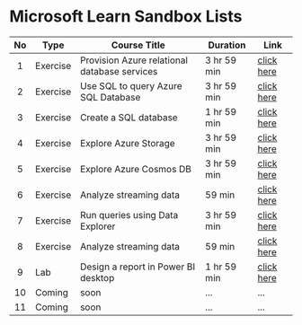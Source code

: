 # Microsoft Learn Sandbox Lists

| **No** | **Type**  | **Course Title** | **Duration** | **Link** |
|:--:| ------------- | ------------- | ------------- | ------------- |
| 1  | Exercise      | Provision Azure relational database services | 3 hr 59 min | [click here](https://docs.microsoft.com/en-us/learn/modules/explore-provision-deploy-relational-database-offerings-azure/4-exercise-provision-relational-azure-data-services) |
| 2  | Exercise      | Use SQL to query Azure SQL Database | 3 hr 59 min | [click here](https://docs.microsoft.com/en-us/learn/modules/query-relational-data/6-exercise-perform-query) |
| 3  | Exercise      | Create a SQL database | 1 hr 59 min | [click here](https://docs.microsoft.com/en-us/learn/modules/azure-database-fundamentals/exercise-create-sql-database) |
| 4  | Exercise      | Explore Azure Storage | 3 hr 59 min | [click here](https://docs.microsoft.com/en-us/learn/modules/explore-provision-deploy-non-relational-data-services-azure/6-exercise-azure-storage) |
| 5  | Exercise      | Explore Azure Cosmos DB     | 3 hr 59 min | [click here](https://docs.microsoft.com/en-us/learn/modules/explore-non-relational-data-stores-azure/4-exercise-explore-cosmos-db) |
| 6  | Exercise      | Analyze streaming data     | 59 min | [click here](https://docs.microsoft.com/en-us/learn/modules/explore-fundamentals-stream-processing/5-exercise-stream-analytics) |
| 7  | Exercise      | Run queries using Data Explorer     | 3 hr 59 min | [click here](https://docs.microsoft.com/en-us/learn/modules/access-data-with-cosmos-db-and-sql-api/5-run-queries) |
| 8  | Exercise      | Analyze streaming data     | 59 min | [click here](https://docs.microsoft.com/en-us/learn/modules/explore-fundamentals-stream-processing/5-exercise-stream-analytics) |
| 9  | Lab          | Design a report in Power BI desktop     | 1 hr 59 min | [click here](https://docs.microsoft.com/en-us/learn/modules/visuals-power-bi/8-lab) |
| 10  | Coming    | soon     | ... | ... |
| 11  | Coming    | soon     | ... | ... |


